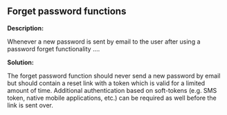 
Forget password functions
-------

**Description:**

Whenever a new password is sent by email to the user after using a password forget functionality ....


**Solution:**

The forget password function should never send a new password by email but should contain 
a reset link with a token which is valid for a limited amount of time. 
Additional authentication based on soft-tokens 
(e.g. SMS token, native mobile applications, etc.) can be required as well before the 
link is sent over.

	